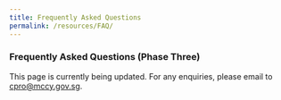 ```yaml
---
title: Frequently Asked Questions
permalink: /resources/FAQ/
---
```


### Frequently Asked Questions (Phase Three)

This page is currently being updated. For any enquiries, please email to [cpro@mccy.gov.sg](mailto:cpro@mccy.gov.sg).
